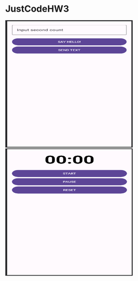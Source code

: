 # JustCodeHW3
<div style="display: inline-block;">
    <img src="https://github.com/nursultanamanzhol/JustCodeHW3/blob/main/First%20screen.png" width="400" height="400" alt="Первый экран">
</div>
<div style="display: inline-block;">
    <img src="https://github.com/nursultanamanzhol/JustCodeHW3/blob/main/Second%20screen.png" width="400" height="400" alt="Второй экран">
</div>
